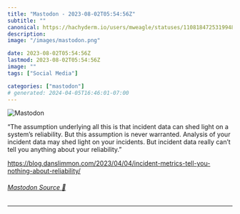 ```yaml
---
title: "Mastodon - 2023-08-02T05:54:56Z"
subtitle: ""
canonical: https://hachyderm.io/users/mweagle/statuses/110818472531994847
description:
image: "/images/mastodon.png"

date: 2023-08-02T05:54:56Z
lastmod: 2023-08-02T05:54:56Z
image: ""
tags: ["Social Media"]

categories: ["mastodon"]
# generated: 2024-04-05T16:46:01-07:00
---
```

![Mastodon](/images/mastodon.png)

<p>“The assumption underlying all this is that incident data can shed light on a system’s reliability. But this assumption is never warranted. Analysis of your incident data may shed light on your incidents. But incident data really can’t tell you anything about your reliability.”</p><p><a href="https://blog.danslimmon.com/2023/04/04/incident-metrics-tell-you-nothing-about-reliability/" target="_blank" rel="nofollow noopener noreferrer" translate="no"><span class="invisible">https://</span><span class="ellipsis">blog.danslimmon.com/2023/04/04</span><span class="invisible">/incident-metrics-tell-you-nothing-about-reliability/</span></a></p>


###### [Mastodon Source 🐘](https://hachyderm.io/@mweagle/110818472531994847)

___
